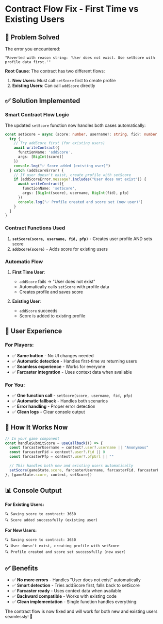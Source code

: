 # Contract Flow Fix - First Time vs Existing Users

## 🔧 **Problem Solved**

The error you encountered:
```
"Reverted with reason string: 'User does not exist. Use setScore with profile data first.'"
```

**Root Cause**: The contract has two different flows:
1. **New Users**: Must call `setScore` first to create profile
2. **Existing Users**: Can call `addScore` directly

## ✅ **Solution Implemented**

### **Smart Contract Flow Logic**

The updated `setScore` function now handles both cases automatically:

```typescript
const setScore = async (score: number, username?: string, fid?: number, pfp?: string) => {
  try {
    // Try addScore first (for existing users)
    await writeContract({
      functionName: 'addScore',
      args: [BigInt(score)]
    })
    console.log("✅ Score added (existing user)")
  } catch (addScoreError) {
    // If user doesn't exist, create profile with setScore
    if (addScoreError.message?.includes("User does not exist")) {
      await writeContract({
        functionName: 'setScore',
        args: [BigInt(score), username, BigInt(fid), pfp]
      })
      console.log("✅ Profile created and score set (new user)")
    }
  }
}
```

### **Contract Functions Used**

1. **`setScore(score, username, fid, pfp)`** - Creates user profile AND sets score
2. **`addScore(score)`** - Adds score for existing users

### **Automatic Flow**

1. **First Time User**:
   - `addScore` fails → "User does not exist"
   - Automatically calls `setScore` with profile data
   - Creates profile and saves score

2. **Existing User**:
   - `addScore` succeeds
   - Score is added to existing profile

## 🎯 **User Experience**

### **For Players:**
- ✅ **Same button** - No UI changes needed
- ✅ **Automatic detection** - Handles first-time vs returning users
- ✅ **Seamless experience** - Works for everyone
- ✅ **Farcaster integration** - Uses context data when available

### **For You:**
- ✅ **One function call** - `setScore(score, username, fid, pfp)`
- ✅ **Automatic fallback** - Handles both scenarios
- ✅ **Error handling** - Proper error detection
- ✅ **Clean logs** - Clear console output

## 🚀 **How It Works Now**

```typescript
// In your game component
const handleSubmitScore = useCallback(() => {
  const farcasterUsername = context?.user?.username || "Anonymous"
  const farcasterFid = context?.user?.fid || 0
  const farcasterPfp = context?.user?.pfpUrl || ""
  
  // This handles both new and existing users automatically
  setScore(gameState.score, farcasterUsername, farcasterFid, farcasterPfp)
}, [gameState.score, context, setScore])
```

## 📊 **Console Output**

**For Existing Users:**
```
🔍 Saving score to contract: 3650
🔍 Score added successfully (existing user)
```

**For New Users:**
```
🔍 Saving score to contract: 3650
🔍 User doesn't exist, creating profile with setScore
🔍 Profile created and score set successfully (new user)
```

## ✅ **Benefits**

- ✅ **No more errors** - Handles "User does not exist" automatically
- ✅ **Smart detection** - Tries addScore first, falls back to setScore
- ✅ **Farcaster ready** - Uses context data when available
- ✅ **Backward compatible** - Works with existing code
- ✅ **Clean implementation** - Single function handles everything

The contract flow is now fixed and will work for both new and existing users seamlessly! 🎉
